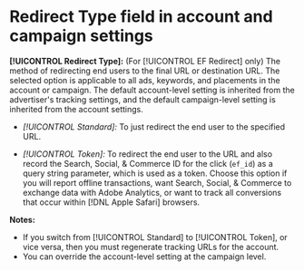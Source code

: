 # Redirect Type field in account and campaign settings

**[!UICONTROL Redirect Type]:** (For [!UICONTROL EF Redirect] only) The method of redirecting end users to the final URL or destination URL. The selected option is applicable to all ads, keywords, and placements in the account or campaign. The default account-level setting is inherited from the advertiser's tracking settings, and the default campaign-level setting is inherited from the account settings.

* *[!UICONTROL Standard]:* To just redirect the end user to the specified URL.

* *[!UICONTROL Token]:* To redirect the end user to the URL and also record the Search, Social, & Commerce ID for the click (`ef_id`) as a query string parameter, which is used as a token. Choose this option if you will report offline transactions, want Search, Social, & Commerce to exchange data with Adobe Analytics, or want to track all conversions that occur within [!DNL Apple Safari] browsers.

**Notes:**

* If you switch from [!UICONTROL Standard] to [!UICONTROL Token], or vice versa, then you must regenerate tracking URLs for the account.
* You can override the account-level setting at the campaign level.
